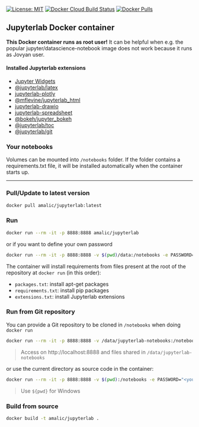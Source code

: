 [![License: MIT](https://img.shields.io/badge/License-MIT-yellow.svg)](https://github.com/amalic/Jupyterlab/blob/master/LICENSE)
[![Docker Cloud Build Status](https://img.shields.io/docker/cloud/build/amalic/jupyterlab.svg)](https://hub.docker.com/r/amalic/jupyterlab/builds)
[![Docker Pulls](https://img.shields.io/docker/pulls/amalic/jupyterlab.svg)](https://hub.docker.com/r/amalic/jupyterlab/)


## Jupyterlab Docker container

**This Docker container runs as root user!** It can be helpful when e.g. the popular jupyter/datascience-notebook image does not work because it runs as Jovyan user. 

#### Installed Jupyterlab extensions
- [Jupyter Widgets](https://ipywidgets.readthedocs.io/en/latest/examples/Widget%20Basics.html)
- [@jupyterlab/latex](https://github.com/jupyterlab/jupyterlab-latex)
- [jupyterlab-plotly](https://www.npmjs.com/package/jupyterlab-plotly)
- [@mflevine/jupyterlab_html](https://github.com/mflevine/jupyterlab_html)
- [jupyterlab-drawio](https://github.com/QuantStack/jupyterlab-drawio)
- [jupyterlab-spreadsheet](https://github.com/quigleyj97/jupyterlab-spreadsheet)
- [@bokeh/jupyter_bokeh](https://github.com/bokeh/jupyter_bokeh)
- [@jupyterlab/toc](https://www.npmjs.com/package/@jupyterlab/toc)
- [@jupyterlab/git](https://www.npmjs.com/package/@jupyterlab/git)

### Your notebooks

Volumes can be mounted into `/notebooks` folder. If the folder contains a requirements.txt file, it will be installed automatically when the container starts up.

---

### Pull/Update to latest version
```bash
docker pull amalic/jupyterlab:latest
```

### Run
```bash
docker run --rm -it -p 8888:8888 amalic/jupyterlab
```

or if you want to define your own password
```bash
docker run --rm -it -p 8888:8888 -v $(pwd)/data:/notebooks -e PASSWORD="password" ghcr.io/vemonet/jupyterlab
```

The container will install requirements from files present at the root of the repository at `docker run` (in this order):

* `packages.txt`: install apt-get packages
* `requirements.txt`: install pip packages
* `extensions.txt`: install Jupyterlab extensions

### Run from Git repository

You can provide a Git repository to be cloned in `/notebooks` when doing `docker run`

```bash
docker run --rm -it -p 8888:8888 -v /data/jupyterlab-notebooks:/notebooks -e PASSWORD="<your_secret>" -e GIT_URL="https://github.com/vemonet/translator-sparql-notebook" amalic/jupyterlab:latest
```

> Access on http://localhost:8888 and files shared in `/data/jupyterlab-notebooks`

or use the current directory as source code in the container:

```bash
docker run --rm -it -p 8888:8888 -v $(pwd):/notebooks -e PASSWORD="<your_secret>" amalic/jupyterlab:latest
```

> Use `${pwd}` for Windows

### Build from source

```bash
docker build -t amalic/jupyterlab .
```
